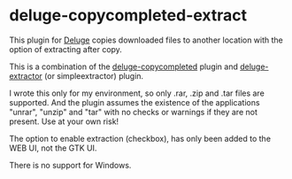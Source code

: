 deluge-copycompleted-extract
====================

This plugin for [Deluge][1] copies downloaded files to another location with the option of extracting after copy.

This is a combination of the [deluge-copycompleted][2] plugin and [deluge-extractor][3] (or simpleextractor) plugin.

I wrote this only for my environment, so only .rar, .zip and .tar files are supported. And the plugin assumes the existence of the applications "unrar", "unzip" and "tar" with no checks or warnings if they are not present. Use at your own risk!

The option to enable extraction (checkbox), has only been added to the WEB UI, not the GTK UI.

There is no support for Windows.


  [1]: http://deluge-torrent.org
  [2]: https://github.com/ultnrg/deluge-CopyCompleted
  [3]: https://github.com/cvarta/deluge-extractor

